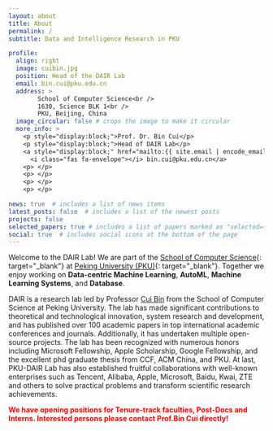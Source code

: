 ```yaml
---
layout: about
title: About
permalink: /
subtitle: Data and Intelligence Research in PKU

profile:
  align: right
  image: cuibin.jpg
  position: Head of the DAIR Lab
  email: bin.cui@pku.edu.cn
  address: >
        School of Computer Science<br />
        1630, Science BLK 1<br />
        PKU, Beijing, China
  image_circular: false # crops the image to make it circular
  more_info: >
    <p style="display:block;">Prof. Dr. Bin Cui</p> 
    <p style="display:block;">Head of DAIR Lab</p>
    <a style="display:block;" href="mailto:{{ site.email | encode_email }}">
      <i class="fas fa-envelope"></i> bin.cui@pku.edu.cn</a>
    <p> </p>
    <p> </p>
    <p> </p>
    <p> </p>

news: true  # includes a list of news items
latest_posts: false  # includes a list of the newest posts
projects: false
selected_papers: true # includes a list of papers marked as "selected={true}"
social: true  # includes social icons at the bottom of the page
---
```


Welcome to the DAIR Lab!
We are part of the [School of Computer Science](https://cs.pku.edu.cn/){: target="_blank"} at [Peking University (PKU)](https://www.pku.edu.cn/){: target="_blank"}. 
Together we enjoy working on **Data-centric Machine Learning**, **AutoML**, 
**Machine Learning Systems**, and **Database**.

DAIR is a research lab led by Professor [Cui Bin](https://cuibinpku.github.io/) from the School of Computer Science at Peking University. The lab has made significant contributions to theoretical and technological innovation, system research and development, and has published over 100 academic papers in top international academic conferences and journals. Additionally, it has undertaken multiple open-source projects. The lab has been recognized with numerous honors including Microsoft Fellowship, Apple Scholarship, Google Fellowship, and the excellent phd graduate thesis from CCF, ACM China, and PKU. At last, PKU-DAIR Lab has also established fruitful collaborations with well-known enterprises such as Tencent, Alibaba, Apple, Microsoft, Baidu, Kwai, ZTE and others to solve practical problems and transform scientific research achievements.

**<font color=red>We have opening positions for Tenure-track faculties, Post-Docs and Interns. Interested persons please contact Prof.Bin Cui directly!</font>**
